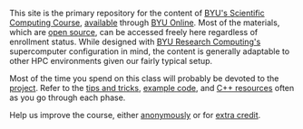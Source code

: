 ---
---

This site is the primary repository for the content of [BYU's Scientific Computing Course](https://rc.byu.edu/wiki/index.php?page=Scientific+Computing+Course), [available](https://gradstudies.byu.edu/it-c-530-scientific-computing) through [BYU Online](https://byuonline.byu.edu/). Most of the materials, which are [open source](https://github.com/BYUHPC/sci-comp-course), can be accessed freely here regardless of enrollment status. While designed with [BYU Research Computing's](https://rc.byu.edu/) supercomputer configuration in mind, the content is generally adaptable to other HPC environments given our fairly typical setup.

Most of the time you spend on this class will probably be devoted to the [project](project/overview.md). Refer to the [tips and tricks](project/overview.md#appendix-a-tips-and-tricks), [example code](https://github.com/BYUHPC/sci-comp-course-example-cxx), and [C++ resources](resources.md#c) often as you go through each phase.

Help us improve the course, either [anonymously](assignments/feedback.md) or for [extra credit](assignments/extra-credit.md).